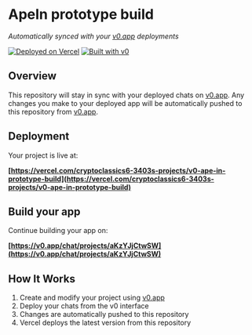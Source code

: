 # ApeIn prototype build

*Automatically synced with your [v0.app](https://v0.app) deployments*

[![Deployed on Vercel](https://img.shields.io/badge/Deployed%20on-Vercel-black?style=for-the-badge&logo=vercel)](https://vercel.com/cryptoclassics6-3403s-projects/v0-ape-in-prototype-build)
[![Built with v0](https://img.shields.io/badge/Built%20with-v0.app-black?style=for-the-badge)](https://v0.app/chat/projects/aKzYJjCtwSW)

## Overview

This repository will stay in sync with your deployed chats on [v0.app](https://v0.app).
Any changes you make to your deployed app will be automatically pushed to this repository from [v0.app](https://v0.app).

## Deployment

Your project is live at:

**[https://vercel.com/cryptoclassics6-3403s-projects/v0-ape-in-prototype-build](https://vercel.com/cryptoclassics6-3403s-projects/v0-ape-in-prototype-build)**

## Build your app

Continue building your app on:

**[https://v0.app/chat/projects/aKzYJjCtwSW](https://v0.app/chat/projects/aKzYJjCtwSW)**

## How It Works

1. Create and modify your project using [v0.app](https://v0.app)
2. Deploy your chats from the v0 interface
3. Changes are automatically pushed to this repository
4. Vercel deploys the latest version from this repository